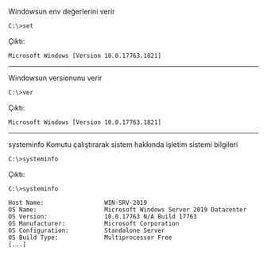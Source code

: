 Windowsun env değerlerini verir
```bash
C:\>set
```
Çıktı:
```
Microsoft Windows [Version 10.0.17763.1821]
```
---
Windowsun versionunu verir

```bash
C:\>ver
```
Çıktı:
```
Microsoft Windows [Version 10.0.17763.1821]
```
---
systeminfo Komutu çalıştırarak sistem hakkında işletim sistemi bilgileri

```bash
C:\>systeminfo
```
Çıktı:
```
C:\>systeminfo

Host Name:                 WIN-SRV-2019
OS Name:                   Microsoft Windows Server 2019 Datacenter
OS Version:                10.0.17763 N/A Build 17763
OS Manufacturer:           Microsoft Corporation
OS Configuration:          Standalone Server
OS Build Type:             Multiprocessor Free
[...]
```
